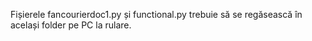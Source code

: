 Fișierele fancourierdoc1.py și functional.py trebuie să se regăsească în același folder pe PC la rulare.
